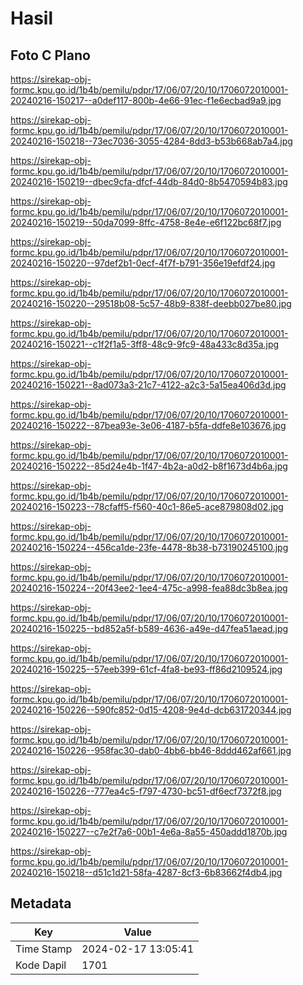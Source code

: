 # Hasil

## Foto C Plano

https://sirekap-obj-formc.kpu.go.id/1b4b/pemilu/pdpr/17/06/07/20/10/1706072010001-20240216-150217--a0def117-800b-4e66-91ec-f1e6ecbad9a9.jpg

https://sirekap-obj-formc.kpu.go.id/1b4b/pemilu/pdpr/17/06/07/20/10/1706072010001-20240216-150218--73ec7036-3055-4284-8dd3-b53b668ab7a4.jpg

https://sirekap-obj-formc.kpu.go.id/1b4b/pemilu/pdpr/17/06/07/20/10/1706072010001-20240216-150219--dbec9cfa-dfcf-44db-84d0-8b5470594b83.jpg

https://sirekap-obj-formc.kpu.go.id/1b4b/pemilu/pdpr/17/06/07/20/10/1706072010001-20240216-150219--50da7099-8ffc-4758-8e4e-e6f122bc68f7.jpg

https://sirekap-obj-formc.kpu.go.id/1b4b/pemilu/pdpr/17/06/07/20/10/1706072010001-20240216-150220--97def2b1-0ecf-4f7f-b791-356e19efdf24.jpg

https://sirekap-obj-formc.kpu.go.id/1b4b/pemilu/pdpr/17/06/07/20/10/1706072010001-20240216-150220--29518b08-5c57-48b9-838f-deebb027be80.jpg

https://sirekap-obj-formc.kpu.go.id/1b4b/pemilu/pdpr/17/06/07/20/10/1706072010001-20240216-150221--c1f2f1a5-3ff8-48c9-9fc9-48a433c8d35a.jpg

https://sirekap-obj-formc.kpu.go.id/1b4b/pemilu/pdpr/17/06/07/20/10/1706072010001-20240216-150221--8ad073a3-21c7-4122-a2c3-5a15ea406d3d.jpg

https://sirekap-obj-formc.kpu.go.id/1b4b/pemilu/pdpr/17/06/07/20/10/1706072010001-20240216-150222--87bea93e-3e06-4187-b5fa-ddfe8e103676.jpg

https://sirekap-obj-formc.kpu.go.id/1b4b/pemilu/pdpr/17/06/07/20/10/1706072010001-20240216-150222--85d24e4b-1f47-4b2a-a0d2-b8f1673d4b6a.jpg

https://sirekap-obj-formc.kpu.go.id/1b4b/pemilu/pdpr/17/06/07/20/10/1706072010001-20240216-150223--78cfaff5-f560-40c1-86e5-ace879808d02.jpg

https://sirekap-obj-formc.kpu.go.id/1b4b/pemilu/pdpr/17/06/07/20/10/1706072010001-20240216-150224--456ca1de-23fe-4478-8b38-b73190245100.jpg

https://sirekap-obj-formc.kpu.go.id/1b4b/pemilu/pdpr/17/06/07/20/10/1706072010001-20240216-150224--20f43ee2-1ee4-475c-a998-fea88dc3b8ea.jpg

https://sirekap-obj-formc.kpu.go.id/1b4b/pemilu/pdpr/17/06/07/20/10/1706072010001-20240216-150225--bd852a5f-b589-4636-a49e-d47fea51aead.jpg

https://sirekap-obj-formc.kpu.go.id/1b4b/pemilu/pdpr/17/06/07/20/10/1706072010001-20240216-150225--57eeb399-61cf-4fa8-be93-ff86d2109524.jpg

https://sirekap-obj-formc.kpu.go.id/1b4b/pemilu/pdpr/17/06/07/20/10/1706072010001-20240216-150226--590fc852-0d15-4208-9e4d-dcb631720344.jpg

https://sirekap-obj-formc.kpu.go.id/1b4b/pemilu/pdpr/17/06/07/20/10/1706072010001-20240216-150226--958fac30-dab0-4bb6-bb46-8ddd462af661.jpg

https://sirekap-obj-formc.kpu.go.id/1b4b/pemilu/pdpr/17/06/07/20/10/1706072010001-20240216-150226--777ea4c5-f797-4730-bc51-df6ecf7372f8.jpg

https://sirekap-obj-formc.kpu.go.id/1b4b/pemilu/pdpr/17/06/07/20/10/1706072010001-20240216-150227--c7e2f7a6-00b1-4e6a-8a55-450addd1870b.jpg

https://sirekap-obj-formc.kpu.go.id/1b4b/pemilu/pdpr/17/06/07/20/10/1706072010001-20240216-150218--d51c1d21-58fa-4287-8cf3-6b83662f4db4.jpg


## Metadata

| Key        | Value               |
| ---------- | ------------------- |
| Time Stamp | 2024-02-17 13:05:41 |
| Kode Dapil | 1701                |



